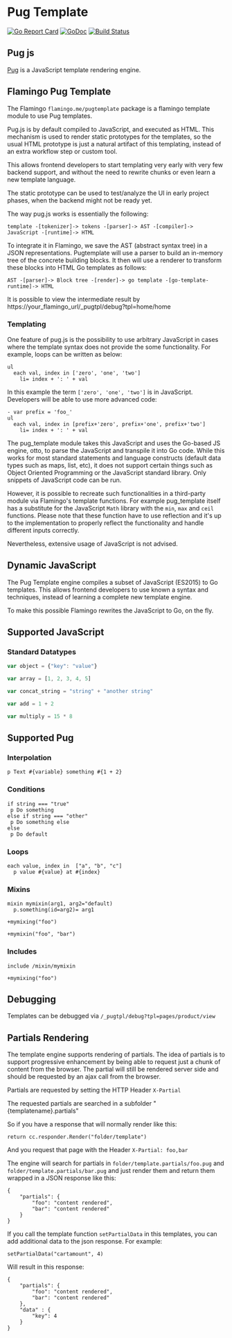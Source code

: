 # Pug Template

[![Go Report Card](https://goreportcard.com/badge/github.com/i-love-flamingo/pugtemplate)](https://goreportcard.com/report/github.com/i-love-flamingo/pugtemplate) [![GoDoc](https://godoc.org/github.com/i-love-flamingo/pugtemplate?status.svg)](https://godoc.org/github.com/i-love-flamingo/pugtemplate) [![Build Status](https://travis-ci.org/i-love-flamingo/pugtemplate.svg)](https://travis-ci.org/i-love-flamingo/pugtemplate)

## Pug js

[Pug](https://pugjs.org/api/getting-started.html) is a JavaScript template rendering engine.
 
## Flamingo Pug Template

The Flamingo `flamingo.me/pugtemplate` package is a flamingo template module to use Pug templates.

Pug.js is by default compiled to JavaScript, and executed as HTML. This mechanism is used to render static prototypes for the templates, so the usual HTML prototype is
just a natural artifact of this templating, instead of an extra workflow step or custom tool.

This allows frontend developers to start templating very early with very few backend support, and without the need to rewrite chunks or even learn a new template language.

The static prototype can be used to test/analyze the UI in early project phases, when the backend might not be ready yet.

The way pug.js works is essentially the following:

```
template -[tokenizer]-> tokens -[parser]-> AST -[compiler]-> JavaScript -[runtime]-> HTML
```

To integrate it in Flamingo, we save the AST (abstract syntax tree) in a JSON representations. Pugtemplate will use a parser to build an in-memory tree of the concrete building blocks. It then will use a renderer to transform these blocks into HTML Go templates as follows:

```
AST -[parser]-> Block tree -[render]-> go template -[go-template-runtime]-> HTML
```

It is possible to view the intermediate result by https://your_flamingo_url/_pugtpl/debug?tpl=home/home

### Templating

One feature of pug.js is the possibility to use arbitrary JavaScript in cases where the template syntax does not provide the some functionality. For example, loops can be written as below:

```jade
ul
  each val, index in ['zero', 'one', 'two']
    li= index + ': ' + val
```

In this example the term `['zero', 'one', 'two']` is in JavaScript. Developers will be able to use more advanced code:

```jade
- var prefix = 'foo_'
ul
  each val, index in [prefix+'zero', prefix+'one', prefix+'two']
    li= index + ': ' + val
```

The pug_template module takes this JavaScript and uses the Go-based JS engine, otto, to parse the JavaScript and transpile it into Go code.
While this works for most standard statements and language constructs (default data types such as maps, list, etc), it does not support certain things such as Object Oriented Programming or the JavaScript standard library. Only snippets of JavaScript code can be run.

However, it is possible to recreate such functionalities in a third-party module via Flamingo's template functions.
For example pug_template itself has a substitute for the JavaScript `Math` library with the `min`, `max` and `ceil` functions. Please note that these function have to use reflection and it's up to the implementation to properly reflect the functionality and handle different inputs correctly.

Nevertheless, extensive usage of JavaScript is not advised.

## Dynamic JavaScript

The Pug Template engine compiles a subset of JavaScript (ES2015) to Go templates.
This allows frontend developers to use known a syntax and techniques, instead of learning a complete new template engine.

To make this possible Flamingo rewrites the JavaScript to Go, on the fly.

## Supported JavaScript

### Standard Datatypes

```javascript
var object = {"key": "value"}

var array = [1, 2, 3, 4, 5]

var concat_string = "string" + "another string"

var add = 1 + 2

var multiply = 15 * 8
```

## Supported Pug

### Interpolation

```jade
p Text #{variable} something #{1 + 2}
```

### Conditions
```jade
if string === "true"
 p Do something
else if string === "other"
 p Do something else
else
 p Do default
```

### Loops
```jade
each value, index in  ["a", "b", "c"]
  p value #{value} at #{index}
```

### Mixins
```jade
mixin mymixin(arg1, arg2="default)
  p.something(id=arg2)= arg1
  
+mymixing("foo")

+mymixin("foo", "bar")
```

### Includes
```jade
include /mixin/mymixin

+mymixing("foo")
```

## Debugging

Templates can be debugged via `/_pugtpl/debug?tpl=pages/product/view`


## Partials Rendering

The template engine supports rendering of partials.
The idea of partials is to support progressive enhancement by being able to request just a chunk of content from the browser. The partial will still be rendered server side and should be requested by an ajax call from the browser.

Partials are requested by setting the HTTP Header `X-Partial`

The requested partials are searched in a subfolder "{templatename}.partials"

So if you have a response that will normally render like this:
```
return cc.responder.Render("folder/template")
```

And you request that page with the Header `X-Partial: foo,bar`

The engine will search for partials in `folder/template.partials/foo.pug` and `folder/template.partials/bar.pug` and just render them and return them wrapped in a JSON response like this:
```
{
    "partials": {
        "foo": "content rendered",
        "bar": "content rendered"
    }
}
```

If you call the template function `setPartialData` in this templates, you can add additional data to the json response. For example:

```
setPartialData("cartamount", 4)
```

Will result in this response:

```
{
    "partials": {
        "foo": "content rendered",
        "bar": "content rendered"
    },
    "data" : {
        "key": 4
    }
}
```